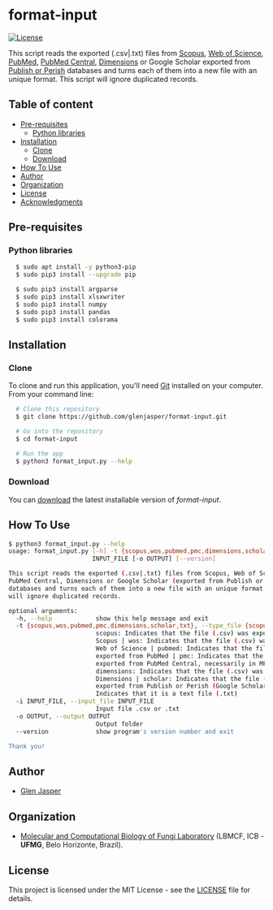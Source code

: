 format-input
======================
[![License](https://poser.pugx.org/badges/poser/license.svg)](./LICENSE)

This script reads the exported (.csv|.txt) files from [Scopus](https://www.scopus.com), [Web of Science](https://clarivate.com/webofsciencegroup/solutions/web-of-science), [PubMed](https://www.ncbi.nlm.nih.gov/pubmed), [PubMed Central](https://www.ncbi.nlm.nih.gov/pmc), [Dimensions](https://app.dimensions.ai) or Google Scholar exported from [Publish or Perish](https://harzing.com/resources/publish-or-perish) databases and turns each of them into a new file with an unique format. This script will ignore duplicated records.

## Table of content

- [Pre-requisites](#pre-requisites)
    - [Python libraries](#python-libraries)
- [Installation](#installation)
    - [Clone](#clone)
    - [Download](#download)
- [How To Use](#how-to-use)
- [Author](#author)
- [Organization](#organization)
- [License](#license)
- [Acknowledgments](#acknowledgments)

## Pre-requisites

### Python libraries

```sh
  $ sudo apt install -y python3-pip
  $ sudo pip3 install --upgrade pip
```

```sh
  $ sudo pip3 install argparse
  $ sudo pip3 install xlsxwriter
  $ sudo pip3 install numpy
  $ sudo pip3 install pandas
  $ sudo pip3 install colorama
```

## Installation

### Clone

To clone and run this application, you'll need [Git](https://git-scm.com) installed on your computer. From your command line:

```bash
  # Clone this repository
  $ git clone https://github.com/glenjasper/format-input.git

  # Go into the repository
  $ cd format-input

  # Run the app
  $ python3 format_input.py --help
```

### Download

You can [download](https://github.com/glenjasper/format-input/archive/master.zip) the latest installable version of _format-input_.

## How To Use

```sh
$ python3 format_input.py --help
usage: format_input.py [-h] -t {scopus,wos,pubmed,pmc,dimensions,scholar,txt} -i
                       INPUT_FILE [-o OUTPUT] [--version]

This script reads the exported (.csv|.txt) files from Scopus, Web of Science, PubMed,
PubMed Central, Dimensions or Google Scholar (exported from Publish or Perish)
databases and turns each of them into a new file with an unique format. This script
will ignore duplicated records.

optional arguments:
  -h, --help            show this help message and exit
  -t {scopus,wos,pubmed,pmc,dimensions,scholar,txt}, --type_file {scopus,wos,pubmed,pmc,dimensions,scholar,txt}
                        scopus: Indicates that the file (.csv) was exported from
                        Scopus | wos: Indicates that the file (.csv) was exported from
                        Web of Science | pubmed: Indicates that the file (.csv) was
                        exported from PubMed | pmc: Indicates that the file (.txt) was
                        exported from PubMed Central, necessarily in MEDLINE format |
                        dimensions: Indicates that the file (.csv) was exported from
                        Dimensions | scholar: Indicates that the file (.csv) was
                        exported from Publish or Perish (Google Scholar option) | txt:
                        Indicates that it is a text file (.txt)
  -i INPUT_FILE, --input_file INPUT_FILE
                        Input file .csv or .txt
  -o OUTPUT, --output OUTPUT
                        Output folder
  --version             show program's version number and exit

Thank you!
```

## Author

* [Glen Jasper](https://github.com/glenjasper)

## Organization
* [Molecular and Computational Biology of Fungi Laboratory](https://sites.icb.ufmg.br/lbmcf/index.html) (LBMCF, ICB - **UFMG**, Belo Horizonte, Brazil).

## License

This project is licensed under the MIT License - see the [LICENSE](./LICENSE) file for details.

